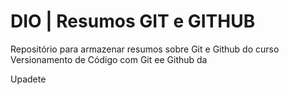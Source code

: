 
# DIO | Resumos GIT e GITHUB

Repositório para armazenar resumos sobre Git e Github do curso Versionamento de Código com Git ee Github da 

Upadete
